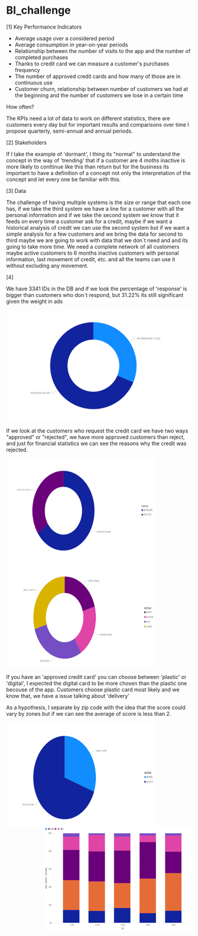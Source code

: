 # BI_challenge
[1] Key Performance Indicators

*   Average usage over a considered period
*   Average consumption in year-on-year periods
*   Relationship between the number of visits to the app and the number of completed purchases
*   Thanks to credit card we can measure a customer's purchases frequency
*   The number of approved credit cards and how many of those are in continuous use
*   Customer churn, relationship between number of customers we had at the beginning and the number of customers we lose in a certain time


How often?

The KPIs need a lot of data to work on different statistics, there are customers every day but for important results and comparisons over time I propose quarterly, semi-annual and annual periods. 

[2] Stakeholders

If I take the example of 'dormant', I thing its "normal" to understand the concept in the way of 'trending' that if a customer are 4 moths inactive is more likely to conttinue like this than return but for the business its important to have a definition of a concept not only the interpretation of the concept and let every one be familiar with this.

[3] Data

The challenge of having multiple systems is the size or range that each one has, if we take the third system we have a line for a customer with all the personal information and if we take the second system we know that it feeds on every time a customer ask for a credit, maybe if we want a historical analysis of credit we can use the second system but if we want a simple analysis for a few customers and we bring the data for second to third maybe we are going to work with data that we don´t need and and its going to take more time.
We need a complete network of all customers maybe active customers to 6 months inactive customers with personal information, last movement of credit, etc. and all the teams can use it without excluding any movement. 

[4]

We have 3341 IDs in the DB and if we look the percentage of 'response' is bigger than customers who don´t respond, but 31.22% its still significant given the weight in ads

<img src="First_Step.PNG" height="300" width="500">

If we look at the customers who request the credit card we have two ways "approved" or "rejected", we have more approved customers than reject, and just for financial statistics we can see the reasons why the credit was rejected. 

<p float="left"> 
  <img src="CreditCard_status.PNG"  height="280" width="400"> 
  <img src="CreditCard_rejected.PNG"   height="280" width="400">
  </p>
  
  
  If you have an 'approved credit card' you can choose between 'plastic' or 'digital', I expected the digital card to be more chosen than the plastic one becouse of the app. 
  Customers choose plastic card most likely and we know that, we have a issue talking about 'delivery' 
  
 As a hypothesis, I separate by zip code with the idea that the score could vary by zones but if we can see the average of score is less than 2.  
  
  <p float="left">
<img src="CreditCard_motive.PNG" align="left"  height="280" width="400"> 
  <img src="DeliveryScore.PNG" align="right"  height="280" width="400">
 </p>
